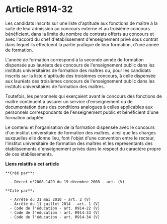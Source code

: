 # Article R914-32

Les candidats inscrits sur une liste d'aptitude aux fonctions de maître à la  suite de leur admission au concours externe et
au troisième concours  bénéficient, dans la limite du nombre de contrats offerts au concours et avec  l'accord du chef
d'établissement d'enseignement privé sous contrat dans lequel  ils effectuent la partie pratique de leur formation, d'une
année de  formation.

L'année de formation correspond à la seconde année  de formation dispensée aux lauréats des concours de l'enseignement public
dans  les instituts universitaires de formation des maîtres ou, pour les candidats  inscrits sur la liste d'aptitude des
troisièmes concours, à celle dispensée aux  lauréats des troisièmes concours de l'enseignement public dans les instituts
universitaires de formation des maîtres.

Toutefois, les  personnels qui exerçaient avant le concours des fonctions de maître continuent à  assurer un service
d'enseignement ou de documentation dans des conditions  analogues à celles applicables aux personnels correspondants de
l'enseignement  public et bénéficient d'une formation adaptée.

Le contenu et  l'organisation de la formation dispensée avec le concours d'un institut  universitaire de formation des
maîtres, ainsi que les charges auxquelles elle  donne lieu, font l'objet d'une convention entre le recteur, l'institut
universitaire de formation des maîtres et les représentants des établissements  d'enseignement privés dans le respect du
caractère propre de ces  établissements.

**Liens relatifs à cet article**

	**Créé par**:

	  - Décret n°2008-1429 du 19 décembre 2008 - art. (V)

	**Cité par**:

	  - Arrêté du 31 mai 2010 - art. 2 (V)
	  - Arrêté du 11 juillet 2014 - art. 1 (V)
	  - Code de l'éducation - art. R914-22 (V)
	  - Code de l'éducation - art. R914-33 (V)
	  - Code de l'éducation - art. R914-34 (V)
